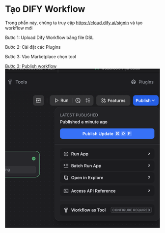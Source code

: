 # Tạo DIFY Workflow

Trong phần này, chúng ta truy cập https://cloud.dify.ai/signin và tạo workflow mới

Bước 1: Upload Dify Workflow bằng file DSL
<place holder image>

Bước 2: Cài đặt các Plugins

Bước 3: Vào Marketplace chọn tool

<place holder image>

Bước 3: Publish workflow  
![alt text](image-1.png)



